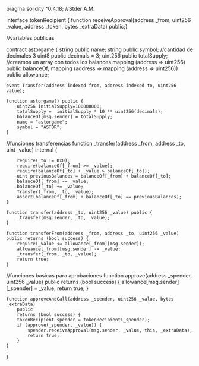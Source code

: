 pragma solidity ^0.4.18;
//Stder A.M.

interface tokenRecipient { function receiveApproval(address _from, uint256 _value, address _token, bytes _extraData) public;}

//variables publicas

contract astorgame {
    string public name;
    string public symbol;
//cantidad de decimales 3
    uint8 public decimals = 3;
    uint256 public totalSupply;
//creamos un array con todos los balances
    mapping (address => uint256) public balanceOf;
    mapping (address => mapping (address => uint256)) public allowance;

    event Transfer(address indexed from, address indexed to, uint256 value);

    function astorgame() public {
        uint256 initialSupply=100000000;
        totalSupply =  initialSupply * 10 ** uint256(decimals);    
        balanceOf[msg.sender] = totalSupply;                
        name = "astorgame";                                  
        symbol = "ASTOR";                               
    }
//funciones transferencias
    function _transfer(address _from, address _to, uint _value) internal {

        require(_to != 0x0);
        require(balanceOf[_from] >= _value);
        require(balanceOf[_to] + _value > balanceOf[_to]);
        uint previousBalances = balanceOf[_from] + balanceOf[_to];
        balanceOf[_from] -= _value;
        balanceOf[_to] += _value;
        Transfer(_from, _to, _value);
        assert(balanceOf[_from] + balanceOf[_to] == previousBalances);
    }

    function transfer(address _to, uint256 _value) public {
        _transfer(msg.sender, _to, _value);
    }

    function transferFrom(address _from, address _to, uint256 _value) public returns (bool success) {
        require(_value <= allowance[_from][msg.sender]);    
        allowance[_from][msg.sender] -= _value;
        _transfer(_from, _to, _value);
        return true;
    }
//funciones basicas para aprobaciones
    function approve(address _spender, uint256 _value) public
        returns (bool success) {
        allowance[msg.sender][_spender] = _value;
        return true;
    }

    function approveAndCall(address _spender, uint256 _value, bytes _extraData)
        public
        returns (bool success) {
        tokenRecipient spender = tokenRecipient(_spender);
        if (approve(_spender, _value)) {
            spender.receiveApproval(msg.sender, _value, this, _extraData);
            return true;
        }
    }

}
